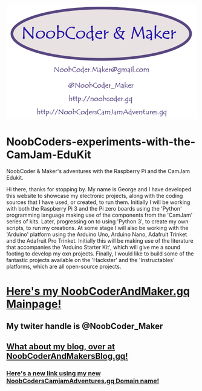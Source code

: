 ![My Logo](/images/NoobCoder_logo_latest_80x60mm_B.png)

# NoobCoders-experiments-with-the-CamJam-EduKit
NoobCoder &amp; Maker's adventures with the Raspberry Pi and the CamJam Edukit.

  Hi there, thanks for stopping by.
My name is George and I have developed this website to showcase my electronic projects, along with the coding sources that I have used, or created, to run them. Initially I will be working with both the Raspberry Pi 3 and the Pi zero boards using the 'Python' programming language making use of the components from the 'CamJam' series of kits. Later, progressing on to using 'Python 3', to create my own scripts, to run my creations. At some stage I will also be working with the 'Arduino' platform using the Arduino Uno, Arduino Nano, Adafruit Trinket and the Adafruit Pro Trinket. Initially this will be making use of the literature that accompanies the 'Arduino Starter Kit', which will give me a sound footing to develop my oxn projects. Finally, I would like to build some of the fantastic projects available on the 'Hackster' and the 'Instructables' platforms, which are all open-source projects.

# [Here's my NoobCoderAndMaker.gq Mainpage!](http://noobcoderandmaker.gq)


## My twiter handle is @NoobCoder_Maker

## [What about my blog, over at NoobCoderAndMakersBlog.gq!](http://noobcoderandmakersblog.gq)

### [Here's a new link using my new NoobCodersCamjamAdventures.gq Domain name!](http://noobcoderscamjamadventures.gq)
